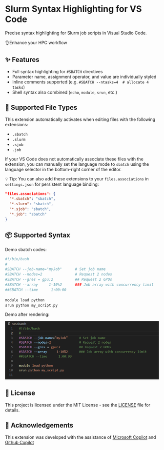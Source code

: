 # Slurm Syntax Highlighting for VS Code

Precise syntax highlighting for Slurm job scripts in Visual Studio Code. 

👌Enhance your HPC workflow

## ✨ Features

- Full syntax highlighting for `#SBATCH` directives
- Parameter name, assignment operator, and value are individually styled
- Inline comments supported (e.g. `#SBATCH --ntasks=4  # allocate 4 tasks`)
- Shell syntax also combined (`echo`, `module`, `srun`, etc.)

## 📁 Supported File Types

This extension automatically activates when editing files with the following extensions:

- `.sbatch`
- `.slurm`
- `.sjob`
- `.job`

If your VS Code does not automatically associate these files with the extension, you can manually set the language mode to `sbatch` using the language selector in the bottom-right corner of the editor.

💡 Tip: You can also add these extensions to your `files.associations` in `settings.json` for persistent language binding:

```json
"files.associations": {
  "*.sbatch": "sbatch",
  "*.slurm": "sbatch",
  "*.sjob": "sbatch",
  "*.job": "sbatch"
}
```


## 📦 Supported Syntax

Demo sbatch codes:

```bash
#!/bin/bash
#
#SBATCH --job-name="myJob"      # Set job name
#SBATCH --nodes=2               # Request 2 nodes
#SBATCH --gres = gpu:2          ## Request 2 GPUs
#SBATCH --array     1-10%2      ### Job array with concurrency limit
##SBATCH --time      1:00:00

module load python
srun python my_script.py
```

Demo after rendering:

![demo img](./img/demo_image.png)

## 📄 License

This project is licensed under the MIT License - see the [LICENSE](./LICENSE) file for details.

## 🙏 Acknowledgements

This extension was developed with the assistance of [Microsoft Copilot](https://copilot.microsoft.com) and [Github Copilot](https://github.com/copilot)
